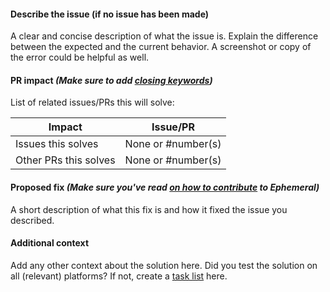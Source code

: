 #### Describe the issue (if no issue has been made)
A clear and concise description of what the issue is. Explain the difference between the expected and the current behavior.
A screenshot or copy of the error could be helpful as well.

#### PR impact _(Make sure to add [closing keywords](https://help.github.com/en/articles/closing-issues-using-keywords))_
List of related issues/PRs this will solve:

 Impact                  | Issue/PR
------------------------ | ------
Issues this solves       | None or #number(s)
Other PRs this solves    | None or #number(s)

#### Proposed fix _(Make sure you've read [on how to contribute](https://github.com/Toxocious/Ephemeral/blob/master/.github/CONTRIBUTING.md) to Ephemeral)_
A short description of what this fix is and how it fixed the issue you described.

#### Additional context
Add any other context about the solution here. Did you test the solution on all (relevant) platforms?
If not, create a [task list](https://help.github.com/en/articles/about-task-lists) here.

